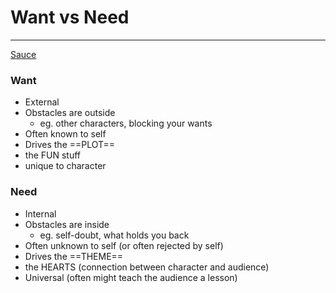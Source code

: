 # Want vs Need
---
[Sauce](https://youtu.be/Zci-54NbeMo?list=PLY9KJ1cFVs7hcQCA0WMUJLQTCzmg8zcTB)
### Want
- External
- Obstacles are outside
	- eg. other characters, blocking your wants
- Often known to self
- Drives the ==PLOT== 
- the FUN stuff
- unique to character

### Need
- Internal
- Obstacles are inside
	- eg. self-doubt, what holds you back
- Often unknown to self (or often rejected by self)
- Drives the ==THEME==
- the HEARTS (connection between character and audience)
- Universal (often might teach the audience a lesson)
